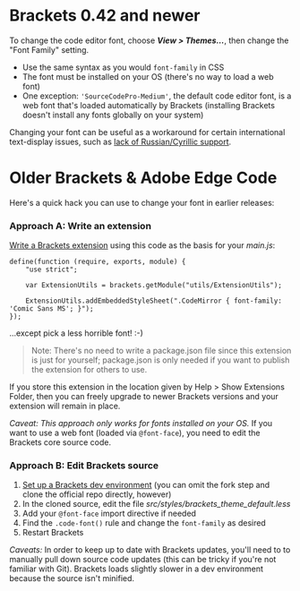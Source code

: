 # Brackets 0.42 and newer

To change the code editor font, choose _**View > Themes...**_, then change the "Font Family" setting.

* Use the same syntax as you would `font-family` in CSS
* The font must be installed on your OS (there's no way to load a web font)
* One exception: `'SourceCodePro-Medium'`, the default code editor font, is a web font that's loaded automatically by Brackets (installing Brackets doesn't install any fonts globally on your system)

Changing your font can be useful as a workaround for certain international text-display issues, such as [lack of Russian/Cyrillic support](https://github.com/brackets-cont/brackets/issues/3465).

# Older Brackets & Adobe Edge Code

Here's a quick hack you can use to change your font in earlier releases:

### Approach A: Write an extension

[Write a Brackets extension](https://github.com/brackets-cont/brackets/wiki/How-to-write-extensions) using this code as the basis for your _main.js_:

```
define(function (require, exports, module) {
    "use strict";

    var ExtensionUtils = brackets.getModule("utils/ExtensionUtils");

    ExtensionUtils.addEmbeddedStyleSheet(".CodeMirror { font-family: 'Comic Sans MS'; }");
});
```

...except pick a less horrible font! :-)

> Note: There's no need to write a package.json file since this extension is just for yourself; package.json is only needed if you want to publish the extension for others to use. 

If you store this extension in the location given by Help > Show Extensions Folder, then you can freely upgrade to newer Brackets versions and your extension will remain in place.

_Caveat: This approach only works for fonts installed on your OS._ If you want to use a web font (loaded via `@font-face`), you need to edit the Brackets core source code.


### Approach B: Edit Brackets source

1. [Set up a Brackets dev environment](https://github.com/brackets-cont/brackets/wiki/How-to-Hack-on-Brackets#setting-up-your-dev-environment) (you can omit the fork step and clone the official repo directly, however)
2. In the cloned source, edit the file <i>src/styles/brackets_theme_default.less</i>
3. Add your `@font-face` import directive if needed 
4. Find the `.code-font()` rule and change the `font-family` as desired
5. Restart Brackets

_Caveats:_ In order to keep up to date with Brackets updates, you'll need to to manually pull down source code updates (this can be tricky if you're not familiar with Git). Brackets loads slightly slower in a dev environment because the source isn't minified.